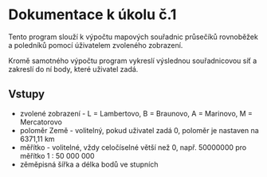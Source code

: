 # Dokumentace k úkolu č.1
Tento program slouží k výpočtu mapových souřadnic průsečíků rovnoběžek a poledníků pomocí úživatelem zvoleného zobrazení. 

Kromě samotného výpočtu program vykreslí výslednou souřadnicovou síť a zakreslí do ní body, které uživatel zadá.

## Vstupy
- zvolené zobrazení - L = Lambertovo, B = Braunovo, A = Marinovo, M = Mercatorovo
- poloměr Země - volitelný, pokud uživatel zadá 0, poloměr je nastaven na 6371,11 km
- měřítko - volitelné, vždy celočíselné větší než 0, např. 50000000 pro měřítko 1 : 50 000 000
- zěměpisná šířka a délka bodů ve stupních
